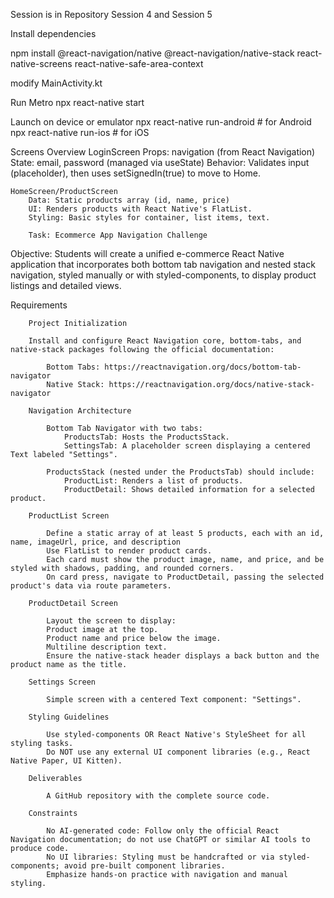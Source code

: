 Session is in Repository
Session 4 and Session 5

Install dependencies

npm install @react-navigation/native @react-navigation/native-stack react-native-screens react-native-safe-area-context

modify MainActivity.kt

Run Metro
    npx react-native start

Launch on device or emulator
    npx react-native run-android   # for Android
    npx react-native run-ios       # for iOS

Screens Overview
    LoginScreen
        Props: navigation (from React Navigation)
        State: email, password (managed via useState)
        Behavior: Validates input (placeholder), then uses setSignedIn(true) to move to Home.

    HomeScreen/ProductScreen
        Data: Static products array (id, name, price)
        UI: Renders products with React Native's FlatList.
        Styling: Basic styles for container, list items, text.

        Task: Ecommerce App Navigation Challenge

Objective:
    Students will create a unified e-commerce React Native application that incorporates both bottom tab navigation and nested stack navigation, styled manually or with styled-components, to display product listings and detailed views.

Requirements

        Project Initialization

        Install and configure React Navigation core, bottom-tabs, and native-stack packages following the official documentation:

            Bottom Tabs: https://reactnavigation.org/docs/bottom-tab-navigator
            Native Stack: https://reactnavigation.org/docs/native-stack-navigator

        Navigation Architecture

            Bottom Tab Navigator with two tabs:
                ProductsTab: Hosts the ProductsStack.
                SettingsTab: A placeholder screen displaying a centered Text labeled "Settings".

            ProductsStack (nested under the ProductsTab) should include:
                ProductList: Renders a list of products.
                ProductDetail: Shows detailed information for a selected product.

        ProductList Screen

            Define a static array of at least 5 products, each with an id, name, imageUrl, price, and description
            Use FlatList to render product cards.
            Each card must show the product image, name, and price, and be styled with shadows, padding, and rounded corners.
            On card press, navigate to ProductDetail, passing the selected product's data via route parameters.

        ProductDetail Screen

            Layout the screen to display:
            Product image at the top.
            Product name and price below the image.
            Multiline description text.
            Ensure the native-stack header displays a back button and the product name as the title.

        Settings Screen

            Simple screen with a centered Text component: "Settings".

        Styling Guidelines

            Use styled-components OR React Native's StyleSheet for all styling tasks.
            Do NOT use any external UI component libraries (e.g., React Native Paper, UI Kitten).

        Deliverables

            A GitHub repository with the complete source code.

        Constraints

            No AI-generated code: Follow only the official React Navigation documentation; do not use ChatGPT or similar AI tools to produce code.
            No UI libraries: Styling must be handcrafted or via styled-components; avoid pre-built component libraries.
            Emphasize hands-on practice with navigation and manual styling.

